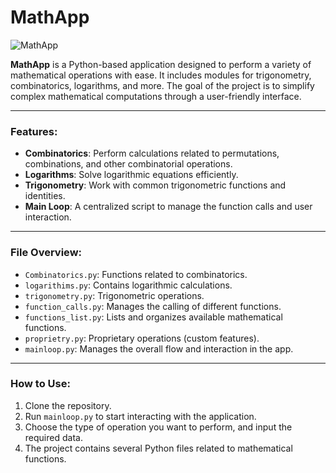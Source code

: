 # MathApp

![MathApp](https://github.com/hamza-69/MathApp/blob/main/untitled.gif)

**MathApp** is a Python-based application designed to perform a variety of mathematical operations with ease. It includes modules for trigonometry, combinatorics, logarithms, and more. The goal of the project is to simplify complex mathematical computations through a user-friendly interface.

---

### Features:
- **Combinatorics**: Perform calculations related to permutations, combinations, and other combinatorial operations.
- **Logarithms**: Solve logarithmic equations efficiently.
- **Trigonometry**: Work with common trigonometric functions and identities.
- **Main Loop**: A centralized script to manage the function calls and user interaction.

---

### File Overview:
- `Combinatorics.py`: Functions related to combinatorics.
- `logarithims.py`: Contains logarithmic calculations.
- `trigonometry.py`: Trigonometric operations.
- `function_calls.py`: Manages the calling of different functions.
- `functions_list.py`: Lists and organizes available mathematical functions.
- `proprietry.py`: Proprietary operations (custom features).
- `mainloop.py`: Manages the overall flow and interaction in the app.

---

### How to Use:
1. Clone the repository.
2. Run `mainloop.py` to start interacting with the application.
3. Choose the type of operation you want to perform, and input the required data.
4. The project contains several Python files related to mathematical functions.
